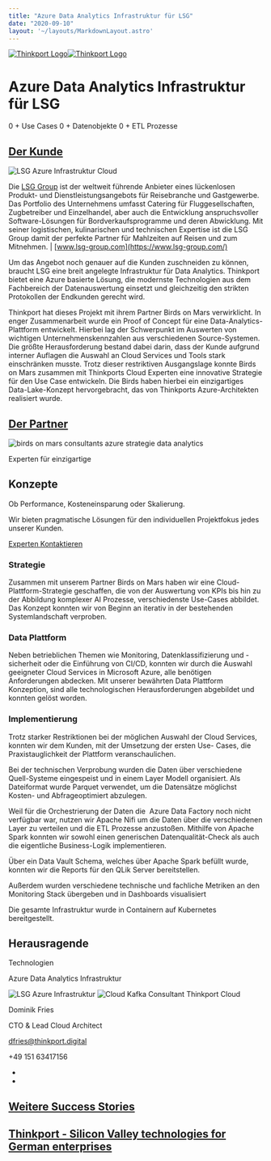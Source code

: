 ```yaml
---
title: "Azure Data Analytics Infrastruktur für LSG"
date: "2020-09-10"
layout: '~/layouts/MarkdownLayout.astro'
---
```


 [![Thinkport Logo](images/Logo_horizontral_new-ovavzp5ztqmosy1yz1jrwr9fv5swhtoc0bky3tkc3g.png "Logo Bright Colours")](https://thinkport.digital)[![Thinkport Logo](images/Logo_horizontral_new-ovavzp5ztqmosy1yz1jrwr9fv5swhtoc0bky3tkc3g.png "Logo Bright Colours")](https://thinkport.digital)

# Azure Data Analytics Infrastruktur für LSG

0 + Use Cases 0 + Datenobjekte 0 + ETL Prozesse

## [Der Kunde](https://www.fairside.capital/)

![LSG Azure Infrastruktur Cloud](images/Design-ohne-Titel-1-1024x1024.png)

Die [LSG Group](https://www.lsg-group.com/news/press-release/lsg-group-caters-for-esa-astronaut-matthias-maurer/) ist der weltweit führende Anbieter eines lückenlosen Produkt- und Dienstleistungsangebots für Reisebranche und Gastgewerbe. Das Portfolio des Unternehmens umfasst Catering für Fluggesellschaften, Zugbetreiber und Einzelhandel, aber auch die Entwicklung anspruchsvoller Software-Lösungen für Bordverkaufsprogramme und deren Abwicklung. Mit seiner logistischen, kulinarischen und technischen Expertise ist die LSG Group damit der perfekte Partner für Mahlzeiten auf Reisen und zum Mitnehmen. | [www.lsg-group.com](https://www.lsg-group.com/)

Um das Angebot noch genauer auf die Kunden zuschneiden zu können, braucht LSG eine breit angelegte Infrastruktur für Data Analytics. Thinkport bietet eine Azure basierte Lösung, die modernste Technologien aus dem Fachbereich der Datenauswertung einsetzt und gleichzeitig den strikten Protokollen der Endkunden gerecht wird. 

Thinkport hat dieses Projekt mit ihrem Partner Birds on Mars verwirklicht. In enger Zusammenarbeit wurde ein Proof of Concept für eine Data-Analytics-Plattform entwickelt. Hierbei lag der Schwerpunkt im Auswerten von wichtigen Unternehmenskennzahlen aus verschiedenen Source-Systemen. Die größte Herausforderung bestand dabei darin, dass der Kunde aufgrund interner Auflagen die Auswahl an Cloud Services und Tools stark einschränken musste. Trotz dieser restriktiven Ausgangslage konnte Birds on Mars zusammen mit Thinkports Cloud Experten eine innovative Strategie für den Use Case entwickeln. Die Birds haben hierbei ein einzigartiges Data-Lake-Konzept hervorgebracht, das von Thinkports Azure-Architekten realisiert wurde.  

## [Der Partner](https://www.fairside.capital/)

![birds on mars consultants azure strategie data analytics](images/birds.png)

Experten für einzigartige

## Konzepte

Ob Performance, Kosteneinsparung oder Skalierung. 

Wir bieten pragmatische Lösungen für den individuellen Projektfokus jedes unserer Kunden.

[Experten Kontaktieren](https://thinkport.digital/kontaktieren/)

### Strategie

Zusammen mit unserem Partner Birds on Mars haben wir eine Cloud-Plattform-Strategie geschaffen, die von der Auswertung von KPIs bis hin zu der Abbildung komplexer AI Prozesse, verschiedenste Use-Cases abbildet. Das Konzept konnten wir von Beginn an iterativ in der bestehenden Systemlandschaft verproben.

### Data Plattform

Neben betrieblichen Themen wie Monitoring, Datenklassifizierung und -sicherheit oder die Einführung von CI/CD, konnten wir durch die Auswahl geeigneter Cloud Services in Microsoft Azure, alle benötigen Anforderungen abdecken. Mit unserer bewährten Data Plattform Konzeption, sind alle technologischen Herausforderungen abgebildet und konnten gelöst worden.

### Implementierung

Trotz starker Restriktionen bei der möglichen Auswahl der Cloud Services, konnten wir dem Kunden, mit der Umsetzung der ersten Use- Cases, die Praxistauglichkeit der Plattform veranschaulichen.

Bei der technischen Verprobung wurden die Daten über verschiedene Quell-Systeme eingespeist und in einem Layer Modell organisiert. Als Dateiformat wurde Parquet verwendet, um die Datensätze möglichst Kosten- und Abfrageoptimiert abzulegen. 

Weil für die Orchestrierung der Daten die  Azure Data Factory noch nicht verfügbar war, nutzen wir Apache Nifi um die Daten über die verschiedenen Layer zu verteilen und die ETL Prozesse anzustoßen. Mithilfe von Apache Spark konnten wir sowohl einen generischen Datenqualität-Check als auch die eigentliche Business-Logik implementieren.

Über ein Data Vault Schema, welches über Apache Spark befüllt wurde, konnten wir die Reports für den QLik Server bereitstellen.

Außerdem wurden verschiedene technische und fachliche Metriken an den Monitoring Stack übergeben und in Dashboards visualisiert

Die gesamte Infrastruktur wurde in Containern auf Kubernetes bereitgestellt.

## Herausragende  

Technologien

Azure Data Analytics Infrastruktur

![LSG Azure Infrastruktur](images/LSG-Schema-Final.png) ![Cloud Kafka Consultant Thinkport Cloud](images/Dominik_edited-1024x1024.png)

Dominik Fries

CTO & Lead Cloud Architect

dfries@thinkport.digital

+49 151 63417156

* [](https://de.linkedin.com/in/dominik-fries-497ab7107)
* [](https://www.xing.com/profile/Dominik_Fries5)

## [Weitere Success Stories](https://thinkport.digital/cloud-excellence-workshops)

## [Thinkport - Silicon Valley technologies for German enterprises](https://thinkport.digital/kontaktieren/)
